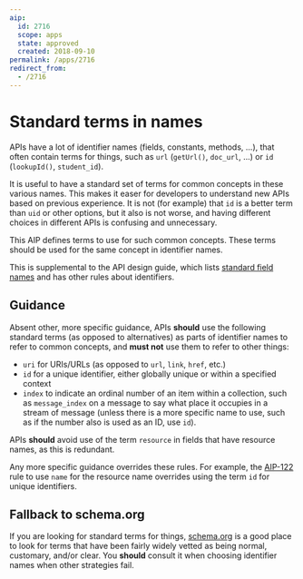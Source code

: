 ```yaml
---
aip:
  id: 2716
  scope: apps
  state: approved
  created: 2018-09-10
permalink: /apps/2716
redirect_from:
  - /2716
---
```


# Standard terms in names

APIs have a lot of identifier names (fields, constants, methods, ...), that
often contain terms for things, such as `url` (`getUrl()`, `doc_url`, ...) or
`id` (`lookupId()`, `student_id`).

It is useful to have a standard set of terms for common concepts in these
various names. This makes it easer for developers to understand new APIs based
on previous experience. It is not (for example) that `id` is a better term than
`uid` or other options, but it also is not worse, and having different choices
in different APIs is confusing and unnecessary.

This AIP defines terms to use for such common concepts. These terms should be
used for the same concept in identifier names.

This is supplemental to the API design guide, which lists [standard field
names][] and has other rules about identifiers.

[standard field names]: https://cloud.google.com/apis/design/standard_fields

## Guidance

Absent other, more specific guidance, APIs **should** use the following
standard terms (as opposed to alternatives) as parts of identifier names to
refer to common concepts, and **must not** use them to refer to other things:

- `uri` for URIs/URLs (as opposed to `url`, `link`, `href`, etc.)
- `id` for a unique identifier, either globally unique or within a specified
  context
- `index` to indicate an ordinal number of an item within a collection, such as
  `message_index` on a message to say what place it occupies in a stream of
  message (unless there is a more specific name to use, such as if the number
  also is used as an ID, use `id`).

APIs **should** avoid use of the term `resource` in fields that have resource
names, as this is redundant.

Any more specific guidance overrides these rules. For example, the [AIP-122][]
rule to use `name` for the resource name overrides using the term `id` for
unique identifiers.

[aip-122]: ../0122.md

## Fallback to schema.org

If you are looking for standard terms for things, [schema.org][] is a good
place to look for terms that have been fairly widely vetted as being normal,
customary, and/or clear. You **should** consult it when choosing identifier
names when other strategies fail.

[schema.org]: https://schema.org/
